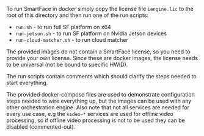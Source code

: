 To run SmartFace in docker simply copy the license file `iengine.lic` to the root of this directory and then run one of the run scripts:
- `run.sh` - to run full SF platform on x64
- `run-jetson.sh` - to run SF platform on Nvidia Jetson devices
- `run-cloud-matcher.sh` - to run cloud matcher

The provided images do not contain a SmartFace license, so you need to provide your own license. Since these are docker images, the license needs to be universal (not be bound to specific HWID).

The run scripts contain comments which should clarify the steps needed to start everything.

The provided docker-compose files are used to demonstrate configuration steps needed to wire everything up, but the images can be used with any other orchestration engine. Also note that not all services are needed for every use case, e.g the `video-*` services are used for offline video processing, so if offline video processing is not to be used they can be disabled (commented-out).
